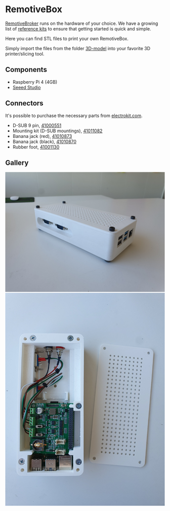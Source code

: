 # RemotiveBox

[RemotiveBroker](https://remotivelabs.com) runs on the hardware of your choice. We have a growing list of [reference kits](https://remotivelabs.com/downloads-documentations/#section-referense-kit)
to ensure that getting started is quick and simple.

Here you can find STL files to print your own RemotiveBox.

Simply import the files from the folder [3D-model](3D-model) into your favorite 3D printer/slicing tool.

## Components

- Raspberry Pi 4 (4GB)
- [Seeed Studio](https://wiki.seeedstudio.com/2-Channel-CAN-BUS-FD-Shield-for-Raspberry-Pi/)

## Connectors

It's possible to purchase the necessary parts from [electrokit.com](https://www.electrokit.com).

- D-SUB 9 pin, [41000551](https://www.electrokit.com/en/product/d-sub-9-conn-male/)
- Mounting kit (D-SUB mountings), [41011082](https://www.electrokit.com/en/product/mounting-kit-d-sub-13mm/)
- Banana jack (red), [41010873](https://www.electrokit.com/en/product/banana-jack-4mm-panel-mount-red/)
- Banana jack (black), [41010870](https://www.electrokit.com/en/product/banana-jack-4mm-panel-mount-black/)
- Rubber foot, [41001130](https://www.electrokit.com/en/product/rubber-foot-11x5-mm/)

## Gallery

![RemotiveBox Assembled](pictures/remotive-box-assembled.jpg)
![RemotiveBox Internals](pictures/remotive-box-open-lid.jpg)
